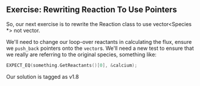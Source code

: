 Exercise: Rewriting Reaction To Use Pointers
--------------------------------------------

So, our next exercise is to rewrite the Reaction class to use vector<Species *> not vector<Species>.

We'll need to change our loop-over reactants in calculating the flux, ensure we `push_back` pointers onto the `vector`s.
We'll need a new test to ensure that we really are referring to the original species, something like:

``` cpp
EXPECT_EQ(something.GetReactants()[0], &calcium);
```

Our solution is tagged as v1.8
